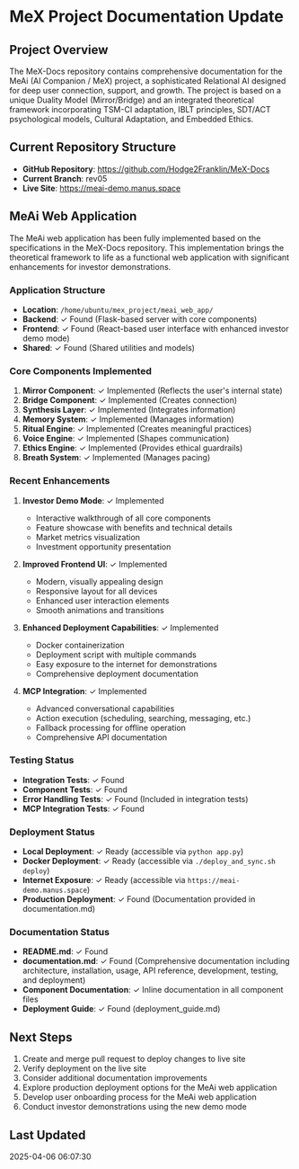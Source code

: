 # MeX Project Documentation Update

## Project Overview
The MeX-Docs repository contains comprehensive documentation for the MeAi (AI Companion / MeX) project, a sophisticated Relational AI designed for deep user connection, support, and growth. The project is based on a unique Duality Model (Mirror/Bridge) and an integrated theoretical framework incorporating TSM-CI adaptation, IBLT principles, SDT/ACT psychological models, Cultural Adaptation, and Embedded Ethics.

## Current Repository Structure
- **GitHub Repository**: https://github.com/Hodge2Franklin/MeX-Docs
- **Current Branch**: rev05
- **Live Site**: https://meai-demo.manus.space

## MeAi Web Application
The MeAi web application has been fully implemented based on the specifications in the MeX-Docs repository. This implementation brings the theoretical framework to life as a functional web application with significant enhancements for investor demonstrations.

### Application Structure
- **Location**: `/home/ubuntu/mex_project/meai_web_app/`
- **Backend**: ✓ Found (Flask-based server with core components)
- **Frontend**: ✓ Found (React-based user interface with enhanced investor demo mode)
- **Shared**: ✓ Found (Shared utilities and models)

### Core Components Implemented
1. **Mirror Component**: ✓ Implemented (Reflects the user's internal state)
2. **Bridge Component**: ✓ Implemented (Creates connection)
3. **Synthesis Layer**: ✓ Implemented (Integrates information)
4. **Memory System**: ✓ Implemented (Manages information)
5. **Ritual Engine**: ✓ Implemented (Creates meaningful practices)
6. **Voice Engine**: ✓ Implemented (Shapes communication)
7. **Ethics Engine**: ✓ Implemented (Provides ethical guardrails)
8. **Breath System**: ✓ Implemented (Manages pacing)

### Recent Enhancements
1. **Investor Demo Mode**: ✓ Implemented
   - Interactive walkthrough of all core components
   - Feature showcase with benefits and technical details
   - Market metrics visualization
   - Investment opportunity presentation

2. **Improved Frontend UI**: ✓ Implemented
   - Modern, visually appealing design
   - Responsive layout for all devices
   - Enhanced user interaction elements
   - Smooth animations and transitions

3. **Enhanced Deployment Capabilities**: ✓ Implemented
   - Docker containerization
   - Deployment script with multiple commands
   - Easy exposure to the internet for demonstrations
   - Comprehensive deployment documentation

4. **MCP Integration**: ✓ Implemented
   - Advanced conversational capabilities
   - Action execution (scheduling, searching, messaging, etc.)
   - Fallback processing for offline operation
   - Comprehensive API documentation

### Testing Status
- **Integration Tests**: ✓ Found
- **Component Tests**: ✓ Found
- **Error Handling Tests**: ✓ Found (Included in integration tests)
- **MCP Integration Tests**: ✓ Found

### Deployment Status
- **Local Deployment**: ✓ Ready (accessible via `python app.py`)
- **Docker Deployment**: ✓ Ready (accessible via `./deploy_and_sync.sh deploy`)
- **Internet Exposure**: ✓ Ready (accessible via `https://meai-demo.manus.space`)
- **Production Deployment**: ✓ Found (Documentation provided in documentation.md)

### Documentation Status
- **README.md**: ✓ Found
- **documentation.md**: ✓ Found (Comprehensive documentation including architecture, installation, usage, API reference, development, testing, and deployment)
- **Component Documentation**: ✓ Inline documentation in all component files
- **Deployment Guide**: ✓ Found (deployment_guide.md)

## Next Steps
1. Create and merge pull request to deploy changes to live site
2. Verify deployment on the live site
3. Consider additional documentation improvements
4. Explore production deployment options for the MeAi web application
5. Develop user onboarding process for the MeAi web application
6. Conduct investor demonstrations using the new demo mode

## Last Updated
2025-04-06 06:07:30
